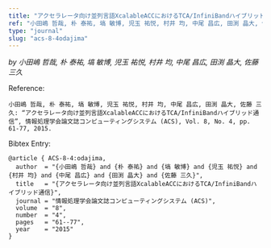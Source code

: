 ```yaml
---
title: "アクセラレータ向け並列言語XcalableACCにおけるTCA/InfiniBandハイブリッド通信"
ref: "小田嶋 哲哉, 朴 泰祐, 塙 敏博, 児玉 祐悦, 村井 均, 中尾 昌広, 田渕 晶大, 佐藤 三久: “アクセラレータ向け並列言語XcalableACCにおけるTCA/InfiniBandハイブリッド通信”, 情報処理学会論文誌コンピューティングシステム (ACS), Vol. 8, No. 4, pp. 61-77, 2015."
type: "journal"
slug: "acs-8-4odajima"
---
```


_by 小田嶋 哲哉, 朴 泰祐, 塙 敏博, 児玉 祐悦, 村井 均, 中尾 昌広, 田渕 晶大, 佐藤 三久_

Reference:

```
小田嶋 哲哉, 朴 泰祐, 塙 敏博, 児玉 祐悦, 村井 均, 中尾 昌広, 田渕 晶大, 佐藤 三久: “アクセラレータ向け並列言語XcalableACCにおけるTCA/InfiniBandハイブリッド通信”, 情報処理学会論文誌コンピューティングシステム (ACS), Vol. 8, No. 4, pp. 61-77, 2015.
```

Bibtex Entry:

```
@article { ACS-8-4:odajima,
  author  = "{小田嶋 哲哉} and {朴 泰祐} and {塙 敏博} and {児玉 祐悦} and {村井 均} and {中尾 昌広} and {田渕 晶大} and {佐藤 三久}",
  title   = "{アクセラレータ向け並列言語XcalableACCにおけるTCA/InfiniBandハイブリッド通信}",
  journal = "情報処理学会論文誌コンピューティングシステム (ACS)",
  volume  = "8",
  number  = "4",
  pages   = "61--77",
  year    = "2015"
}
```
